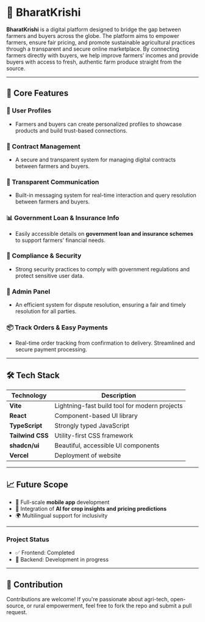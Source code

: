 
# 🌾 BharatKrishi

**BharatKrishi** is a digital platform designed to bridge the gap between farmers and buyers across the globe. The platform aims to empower farmers, ensure fair pricing, and promote sustainable agricultural practices through a transparent and secure online marketplace.
By connecting farmers directly with buyers, we help improve farmers’ incomes and provide buyers with access to fresh, authentic farm produce straight from the source.

---

## 🚀 Core Features

### 👥 User Profiles
- Farmers and buyers can create personalized profiles to showcase products and build trust-based connections.

### 📝 Contract Management
- A secure and transparent system for managing digital contracts between farmers and buyers.

### 📲 Transparent Communication
- Built-in messaging system for real-time interaction and query resolution between farmers and buyers.

### 📊 Government Loan & Insurance Info
- Easily accessible details on **government loan and insurance schemes** to support farmers' financial needs.

### 🔐 Compliance & Security
- Strong security practices to comply with government regulations and protect sensitive user data.

### 🤝 Admin Panel
- An efficient system for dispute resolution, ensuring a fair and timely resolution for all parties.

### 📦 Track Orders & Easy Payments
- Real-time order tracking from confirmation to delivery. Streamlined and secure payment processing.

---

## 🛠 Tech Stack

| Technology     | Description                                   |
|----------------|-----------------------------------------------|
| **Vite**       | Lightning-fast build tool for modern projects |
| **React**      | Component-based UI library                    |
| **TypeScript** | Strongly typed JavaScript                    |
| **Tailwind CSS** | Utility-first CSS framework                  |
| **shadcn/ui**  | Beautiful, accessible UI components    
| **Vercel**     |  Deployment of website                         |

---

## 📈 Future Scope

- 📱 Full-scale **mobile app** development
- 🧠 Integration of **AI for crop insights and pricing predictions**
- 🌍 Multilingual support for inclusivity

---

### Project Status
- ✅ Frontend: Completed
- 🔄 Backend: Development in progress

---

## 🤝 Contribution

Contributions are welcome! If you're passionate about agri-tech, open-source, or rural empowerment, feel free to fork the repo and submit a pull request.
